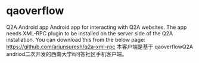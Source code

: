 # qaoverflow
Q2A Android app
Android app for interacting with Q2A websites. The app needs XML-RPC plugin to be installed on the server side of the Q2A installation. You can download this from the below page:
https://github.com/arjunsuresh/q2a-xml-rpc
本客户端是基于 qaoverflowQ2A andriod二次开发的西南大学it问答社区手机客户端。
